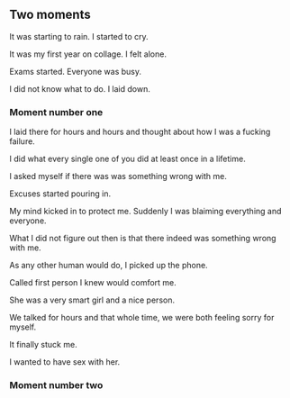 ## Two moments

It was starting to rain. I started to cry. 

It was my first year on collage. I felt alone. 

Exams started. Everyone was busy. 

I did not know what to do. I laid down. 

### Moment number one

I laid there for hours and hours and thought about how I was a fucking failure. 

I did what every single one of you did at least once in a lifetime. 

I asked myself if there was was something wrong with me. 

Excuses started pouring in. 

My mind kicked in to protect me. Suddenly I was blaiming everything and everyone. 

What I did not figure out then is that there indeed was something wrong with me. 

As any other human would do, I picked up the phone. 

Called first person I knew would comfort me. 

She was a very smart girl and a nice person. 

We talked for hours and that whole time, we were both feeling sorry for myself. 

It finally stuck me. 

I wanted to have sex with her. 

### Moment number two

